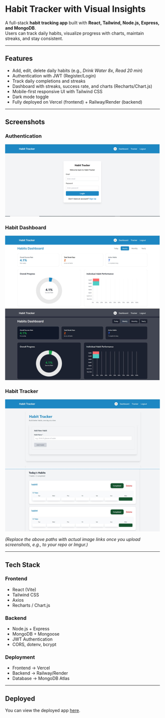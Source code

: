 # Habit Tracker with Visual Insights

A full-stack **habit tracking app** built with **React, Tailwind, Node.js, Express, and MongoDB**.  
Users can track daily habits, visualize progress with charts, maintain streaks, and stay consistent.

---

##  Features

- Add, edit, delete daily habits (e.g., *Drink Water 8x*, *Read 20 min*)  
- Authentication with JWT (Register/Login)  
- Track daily completions and streaks  
- Dashboard with streaks, success rate, and charts (Recharts/Chart.js)  
- Mobile-first responsive UI with Tailwind CSS   
- Dark mode toggle 
- Fully deployed on Vercel (frontend) + Railway/Render (backend)  

---

## Screenshots

### Authentication
![Login Page](screenshots/login.png)

### Habit Dashboard
![Habit Dashboard](screenshots/dashboard.png)
![Habit Dashboard](screenshots/dDarkmode.png)

### Habit Tracker
![Tracker](screenshots/tracker.png)
![Tracker](screenshots/tracker2.png)

*(Replace the above paths with actual image links once you upload screenshots, e.g., to your repo or Imgur.)*

---

## Tech Stack

### Frontend
- React (Vite)
- Tailwind CSS
- Axios
- Recharts / Chart.js

### Backend
- Node.js + Express
- MongoDB + Mongoose
- JWT Authentication
- CORS, dotenv, bcrypt

### Deployment
- Frontend → Vercel
- Backend → Railway/Render
- Database → MongoDB Atlas
---

## Deployed
You can view the deployed app [here](https://habit-tracker-3iksch2mi-nasreens-projects-bbb8a391.vercel.app/).

